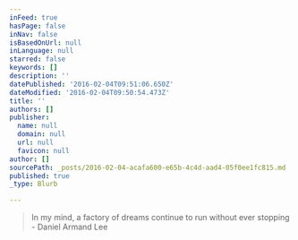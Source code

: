 ```yaml
---
inFeed: true
hasPage: false
inNav: false
isBasedOnUrl: null
inLanguage: null
starred: false
keywords: []
description: ''
datePublished: '2016-02-04T09:51:06.650Z'
dateModified: '2016-02-04T09:50:54.473Z'
title: ''
authors: []
publisher:
  name: null
  domain: null
  url: null
  favicon: null
author: []
sourcePath: _posts/2016-02-04-acafa600-e65b-4c4d-aad4-05f0ee1fc815.md
published: true
_type: Blurb

---
```

> In my mind, a factory of dreams continue to run without ever stopping - Daniel Armand Lee